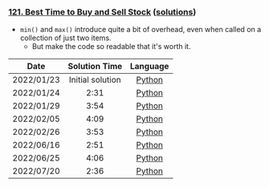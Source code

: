### [121. Best Time to Buy and Sell Stock](https://leetcode.com/problems/best-time-to-buy-and-sell-stock/) ([solutions](https://github.com/pete-debiase/Comprog/blob/main/Solutions/121.%20Best%20Time%20to%20Buy%20and%20Sell%20Stock/))
- `min()` and `max()` introduce quite a bit of overhead, even when called on a collection of just two items.
    + But make the code so readable that it's worth it.

|    Date    |  Solution Time   |                                                                                Language                                                                                |
|:----------:|:----------------:|:----------------------------------------------------------------------------------------------------------------------------------------------------------------------:|
| 2022/01/23 | Initial solution |      [Python](https://github.com/pete-debiase/Comprog/blob/main/Solutions/121.%20Best%20Time%20to%20Buy%20and%20Sell%20Stock/best_time_to_buy_and_sell_stock.py)       |
| 2022/01/24 |       2:31       | [Python](https://github.com/pete-debiase/Comprog/blob/main/Solutions/121.%20Best%20Time%20to%20Buy%20and%20Sell%20Stock/best_time_to_buy_and_sell_stock_2022-01-24.py) |
| 2022/01/29 |       3:54       | [Python](https://github.com/pete-debiase/Comprog/blob/main/Solutions/121.%20Best%20Time%20to%20Buy%20and%20Sell%20Stock/best_time_to_buy_and_sell_stock_2022-01-29.py) |
| 2022/02/05 |       4:09       | [Python](https://github.com/pete-debiase/Comprog/blob/main/Solutions/121.%20Best%20Time%20to%20Buy%20and%20Sell%20Stock/best_time_to_buy_and_sell_stock_2022-02-05.py) |
| 2022/02/26 |       3:53       | [Python](https://github.com/pete-debiase/Comprog/blob/main/Solutions/121.%20Best%20Time%20to%20Buy%20and%20Sell%20Stock/best_time_to_buy_and_sell_stock_2022-02-26.py) |
| 2022/06/16 |       2:51       | [Python](https://github.com/pete-debiase/Comprog/blob/main/Solutions/121.%20Best%20Time%20to%20Buy%20and%20Sell%20Stock/best_time_to_buy_and_sell_stock_2022-06-16.py) |
| 2022/06/25 |       4:06       | [Python](https://github.com/pete-debiase/Comprog/blob/main/Solutions/121.%20Best%20Time%20to%20Buy%20and%20Sell%20Stock/best_time_to_buy_and_sell_stock_2022-06-25.py) |
| 2022/07/20 |       2:36       | [Python](https://github.com/pete-debiase/Comprog/blob/main/Solutions/121.%20Best%20Time%20to%20Buy%20and%20Sell%20Stock/best_time_to_buy_and_sell_stock_2022-07-20.py) |
